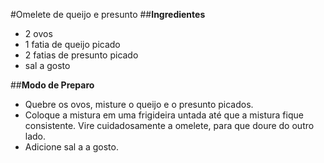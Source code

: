 #Omelete de queijo e presunto
##**Ingredientes**
 - 2 ovos
 - 1 fatia de queijo picado
 - 2 fatias de presunto picado
 - sal a gosto

##**Modo de Preparo**
 - Quebre os ovos, misture o queijo e o presunto picados. 
 - Coloque a mistura em uma frigideira untada até que a mistura fique consistente. Vire cuidadosamente a omelete, para que doure do outro lado.  
 - Adicione sal a a gosto.